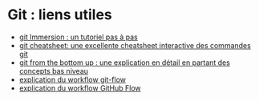 Git : liens utiles
===================================

- [git Immersion : un tutoriel pas à pas](http://gitimmersion.com/)
- [git cheatsheet: une excellente cheatsheet interactive des commandes git](http://www.ndpsoftware.com/git-cheatsheet.html)
- [git from the bottom up : une explication en détail en partant des concepts bas niveau](http://ftp.newartisans.com/pub/git.from.bottom.up.pdf)
- [explication du workflow git-flow](http://nvie.com/posts/a-successful-git-branching-model/)
- [explication du workflow GitHub Flow](http://scottchacon.com/2011/08/31/github-flow.html)

